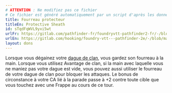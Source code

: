 ```yaml
---
# ATTENTION : Ne modifiez pas ce fichier
# Ce fichier est généré automatiquement par un script d'après les données du module Foundry VTT officiel et de sa traduction
title: Fourreau protecteur
titleEn: Protective Sheath
id: sTqdFqWVL9yxi5wt
urlFr: https://gitlab.com/pathfinder-fr/foundryvtt-pathfinder2-fr/-/blob/master/data/feats/sTqdFqWVL9yxi5wt.htm
urlEn: https://gitlab.com/hooking/foundry-vtt---pathfinder-2e/-/blob/master/packs/data/feats.db/protective-sheath.json
layout: dons
---
```

Lorsque vous dégainez votre [dague de clan](../équipements/dague-de-clan.html), vous gardez son fourreau à la main. Lorsque vous utilisez Avantage de clan, si la main avec laquelle vous ne maniez pas votre dague est vide, vous pouvez aussi utiliser le fourreau de votre dague de clan pour bloquer les attaques. Le bonus de circonstance à votre CA lié à la parade passe à +2 contre toute cible que vous touchez avec une Frappe au cours de ce tour.
